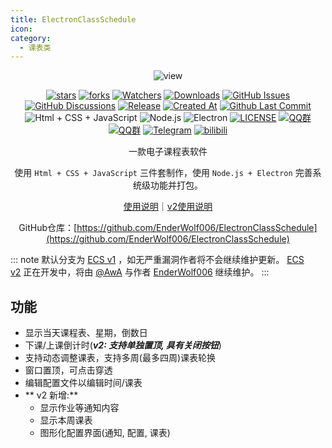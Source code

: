 ```yaml
---
title: ElectronClassSchedule
icon: 
category:
  - 课表类
---
```


<div align="center">

![view](https://gh.llkk.cc/https://raw.githubusercontent.com/EnderWolf006/ElectronClassSchedule/main/image%2FREADME%2Fview.png)

[![stars](https://img.shields.io/github/stars/EnderWolf006/ElectronClassSchedule?label=Stars)](https://github.com/EnderWolf006/ElectronClassSchedule) [![forks](https://img.shields.io/github/forks/EnderWolf006/ElectronClassSchedule?label=Forks)](https://github.com/EnderWolf006/ElectronClassSchedule) [![Watchers](https://img.shields.io/github/watchers/EnderWolf006/ElectronClassSchedule?style=social)](https://github.com/EnderWolf006/ElectronClassSchedule/watchers) [![Downloads](https://img.shields.io/github/downloads/EnderWolf006/ElectronClassSchedule/total?style=social&label=Downloads&logo=github)](https://github.com/EnderWolf006/ElectronClassSchedule/releases/latest) [![GitHub Issues](https://img.shields.io/github/issues-search/EnderWolf006/ElectronClassSchedule?query=is%3Aopen&style=flat&logo=github&label=Issues&color=%233fb950)](https://github.com/EnderWolf006/ElectronClassSchedule/issues) [![GitHub Discussions](https://img.shields.io/github/discussions/EnderWolf006/ElectronClassSchedule?style=flat&logo=Github&label=Discussions)](https://github.com/EnderWolf006/ElectronClassSchedule/discussions) [![Release](https://img.shields.io/github/v/release/EnderWolf006/ElectronClassSchedule?style=flat&color=%233fb950&label=正式版)](https://github.com/EnderWolf006/ElectronClassSchedule/releases/latest)  [![Created At](https://img.shields.io/github/created-at/EnderWolf006/ElectronClassSchedule)](https://github.com/EnderWolf006/ElectronClassSchedule) [![Github Last Commit](https://img.shields.io/github/last-commit/EnderWolf006/ElectronClassSchedule)](https://github.com/EnderWolf006/ElectronClassSchedule/commits/main) ![Html + CSS + JavaScript](https://img.shields.io/badge/HTML%20%2B%20CSS%20%2B%20JavaScript-E34F26?logo=html5&logoColor=white&style=flat) ![Node.js](https://img.shields.io/badge/Node.js-339933?logo=node.js&logoColor=white&style=flat) ![Electron](https://img.shields.io/badge/Electron-47848F?logo=electron&logoColor=white&style=flat) [![LICENSE](https://img.shields.io/badge/License-GPL--3.0-red.svg "LICENSE")](https://github.com/EnderWolf006/ElectronClassSchedule/blob/main/LICENSE) [![QQ群](https://img.shields.io/badge/-QQ%E7%BE%A4%EF%BD%9C914887202-blue?style=flat&logo=QQ)](https://qm.qq.com/q/9nRFURLYJ2) [![QQ群](https://img.shields.io/badge/-QQ%E7%BE%A4%EF%BD%9C914887202%EF%BC%882%E7%BE%A4%EF%BC%89-blue?style=flat&logo=QQ)](https://qm.qq.com/q/JarnP6AD2a) [![Telegram](https://img.shields.io/badge/-Telegram%EF%BD%9C@%E7%94%B5%E5%AD%90%E8%AF%BE%E8%A1%A8%E4%BA%A4%E6%B5%81%E7%BE%A4ElectronClassSchedule-blue?style=flat&logo=Telegram)](https://t.me/ECSchedule) [![bilibili](https://img.shields.io/badge/-UP%E4%B8%BB%EF%BD%9CEnder__Wolf-%23FB7299?style=flat&logo=bilibili)](https://space.bilibili.com/3494364340816031)

一款电子课程表软件

使用 `Html + CSS + JavaScript` 三件套制作，使用 `Node.js + Electron` 完善系统级功能并打包。

[使用说明](https://github.com/EnderWolf006/ElectronClassSchedule?tab=readme-ov-file#%E9%A3%9F%E7%94%A8%E8%AF%B4%E6%98%8E)｜[v2使用说明](https://github.com/EnderWolf006/ElectronClassSchedule/tree/ECS2.0?tab=readme-ov-file#%E9%A3%9F%E7%94%A8%E8%AF%B4%E6%98%8E)

GitHub仓库：[https://github.com/EnderWolf006/ElectronClassSchedule](https://github.com/EnderWolf006/ElectronClassSchedule)

</div>

::: note
默认分支为 [ECS v1](https://github.com/EnderWolf006/ElectronClassSchedule/) ，如无严重漏洞作者将不会继续维护更新。 [ECS v2](https://github.com/EnderWolf006/ElectronClassSchedule/tree/ECS2.0) 正在开发中，将由 [@AwA](https://github.com/aawwaaa) 与作者 [EnderWolf006](https://github.com/EnderWolf006) 继续维护。
:::

<BiliBili bvid="BV1Wm411k7n8" />

## 功能
- 显示当天课程表、星期，倒数日
- 下课/上课倒计时(***v2: 支持单独置顶, 具有关闭按钮***)
- 支持动态调整课表，支持多周(最多四周)课表轮换
- 窗口置顶，可点击穿透
- 编辑配置文件以编辑时间/课表
- ** v2 新增:**
  - 显示作业等通知内容
  - 显示本周课表
  - 图形化配置界面(通知, 配置, 课表)
